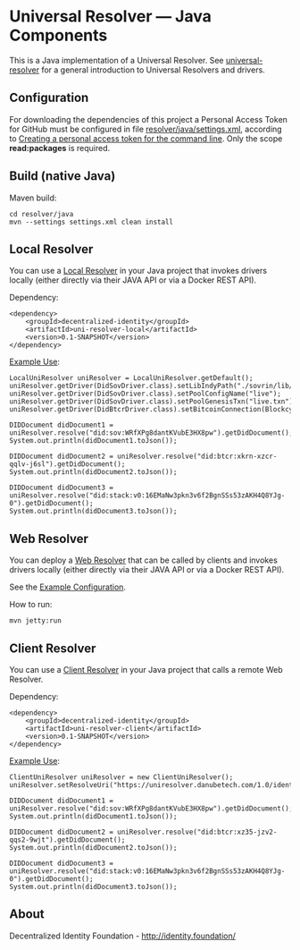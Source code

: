 # Universal Resolver — Java Components

This is a Java implementation of a Universal Resolver. See [universal-resolver](https://github.com/decentralized-identity/universal-resolver/) for a general introduction to Universal Resolvers and drivers.

## Configuration
For downloading the dependencies of this project a Personal Access Token for GitHub must be configured in file [resolver/java/settings.xml](https://github.com/decentralized-identity/universal-resolver/blob/master/resolver/java/settings.xml), according to [Creating a personal access token for the command line](https://help.github.com/en/github/authenticating-to-github/creating-a-personal-access-token-for-the-command-line). Only the scope **read:packages** is required.

## Build (native Java)

Maven build:

	cd resolver/java
	mvn --settings settings.xml clean install

## Local Resolver

You can use a [Local Resolver](https://github.com/decentralized-identity/universal-resolver/tree/master/resolver/java/uni-resolver-client) in your Java project that invokes drivers locally (either directly via their JAVA API or via a Docker REST API).

Dependency:

	<dependency>
		<groupId>decentralized-identity</groupId>
		<artifactId>uni-resolver-local</artifactId>
		<version>0.1-SNAPSHOT</version>
	</dependency>

[Example Use](https://github.com/decentralized-identity/universal-resolver/blob/master/resolver/java/examples/src/main/java/uniresolver/examples/TestLocalUniResolver.java):

	LocalUniResolver uniResolver = LocalUniResolver.getDefault();
	uniResolver.getDriver(DidSovDriver.class).setLibIndyPath("./sovrin/lib/");
	uniResolver.getDriver(DidSovDriver.class).setPoolConfigName("live");
	uniResolver.getDriver(DidSovDriver.class).setPoolGenesisTxn("live.txn");
	uniResolver.getDriver(DidBtcrDriver.class).setBitcoinConnection(BlockcypherAPIBitcoinConnection.get());
	
	DIDDocument didDocument1 = uniResolver.resolve("did:sov:WRfXPg8dantKVubE3HX8pw").getDidDocument();
	System.out.println(didDocument1.toJson());
	
	DIDDocument didDocument2 = uniResolver.resolve("did:btcr:xkrn-xzcr-qqlv-j6sl").getDidDocument();
	System.out.println(didDocument2.toJson());
	
	DIDDocument didDocument3 = uniResolver.resolve("did:stack:v0:16EMaNw3pkn3v6f2BgnSSs53zAKH4Q8YJg-0").getDidDocument();
	System.out.println(didDocument3.toJson());

## Web Resolver

You can deploy a [Web Resolver](https://github.com/decentralized-identity/universal-resolver/tree/master/resolver/java/uni-resolver-web) that can be called by clients and invokes drivers locally (either directly via their JAVA API or via a Docker REST API).

See the [Example Configuration](https://github.com/decentralized-identity/universal-resolver/blob/master/resolver/java/uni-resolver-web/src/main/webapp/WEB-INF/applicationContext.xml).

How to run:

	mvn jetty:run

## Client Resolver

You can use a [Client Resolver](https://github.com/decentralized-identity/universal-resolver/tree/master/resolver/java/uni-resolver-client) in your Java project that calls a remote Web Resolver.

Dependency:

	<dependency>
		<groupId>decentralized-identity</groupId>
		<artifactId>uni-resolver-client</artifactId>
		<version>0.1-SNAPSHOT</version>
	</dependency>

[Example Use](https://github.com/decentralized-identity/universal-resolver/blob/master/resolver/java/examples/src/main/java/uniresolver/examples/TestClientUniResolver.java):

	ClientUniResolver uniResolver = new ClientUniResolver();
	uniResolver.setResolveUri("https://uniresolver.danubetech.com/1.0/identifiers/");
	
	DIDDocument didDocument1 = uniResolver.resolve("did:sov:WRfXPg8dantKVubE3HX8pw").getDidDocument();
	System.out.println(didDocument1.toJson());
	
	DIDDocument didDocument2 = uniResolver.resolve("did:btcr:xz35-jzv2-qqs2-9wjt").getDidDocument();
	System.out.println(didDocument2.toJson());
	
	DIDDocument didDocument3 = uniResolver.resolve("did:stack:v0:16EMaNw3pkn3v6f2BgnSSs53zAKH4Q8YJg-0").getDidDocument();
	System.out.println(didDocument3.toJson());

## About

Decentralized Identity Foundation - http://identity.foundation/
